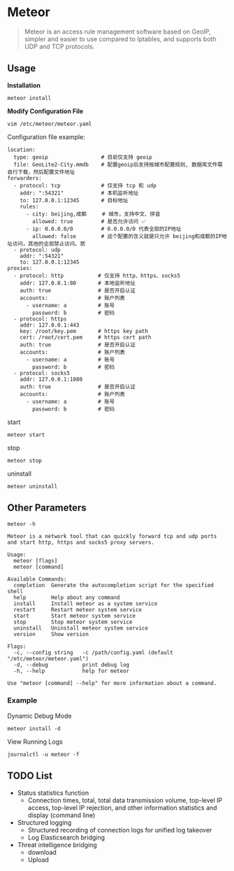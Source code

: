 # Meteor
> Meteor is an access rule management software based on GeoIP, simpler and easier to use compared to Iptables, and supports both UDP and TCP protocols.
## Usage

**Installation**
```shell
meteor install
```

**Modify Configuration File**

```shell
vim /etc/meteor/meteor.yaml
```

Configuration file example:
```shell
location:
  type: geoip                 # 目前仅支持 geoip
  file: GeoLite2-City.mmdb    # 配置geoip后支持按城市配置规则, 数据库文件需自行下载，然后配置文件地址
forwarders:
  - protocol: tcp             # 仅支持 tcp 和 udp
    addr: ":54321"            # 本机监听地址
    to: 127.0.0.1:12345       # 目标地址
    rules:
      - city: beijing,成都     # 城市，支持中文、拼音
        allowed: true         # 是否允许访问 ✅
      - ip: 0.0.0.0/0         # 0.0.0.0/0 代表全部的IP地址
        allowed: false        # 这个配置的含义就是只允许 beijing和成都的IP地址访问，其他的全部禁止访问。🈲
  - protocol: udp
    addr: ":54321"
    to: 127.0.0.1:12345
proxies:
  - protocol: http           # 仅支持 http、https、socks5
    addr: 127.0.0.1:80       # 本地监听地址
    auth: true               # 是否开启认证
    accounts:                # 账户列表
      - username: a          # 账号
        password: b          # 密码
  - protocol: https
    addr: 127.0.0.1:443   
    key: /root/key.pem       # https key path
    cert: /root/cert.pem     # https cert path
    auth: true               # 是否开启认证
    accounts:                # 账户列表
      - username: a          # 账号
        password: b          # 密码
  - protocol: socks5
    addr: 127.0.0.1:1080
    auth: true               # 是否开启认证
    accounts:                # 账户列表
      - username: a          # 账号
        password: b          # 密码
```

start
```shell
meteor start
```

stop
```shell
meteor stop
```

uninstall
```shell
meteor uninstall
```

## Other Parameters

```shell 
meteor -h
```

```shell
Meteor is a network tool that can quickly forward tcp and udp ports and start http, https and socks5 proxy servers.

Usage:
  meteor [flags]
  meteor [command]

Available Commands:
  completion  Generate the autocompletion script for the specified shell
  help        Help about any command
  install     Install meteor as a system service
  restart     Restart meteor system service
  start       Start meteor system service
  stop        Stop meteor system service
  uninstall   Uninstall meteor system service
  version     Show version

Flags:
  -c, --config string   -c /path/config.yaml (default "/etc/meteor/meteor.yaml")
  -d, --debug           print debug log
  -h, --help            help for meteor

Use "meteor [command] --help" for more information about a command.
```

### Example
Dynamic Debug Mode
```shell
meteor install -d
```
View Running Logs
```shell
journalctl -u meteor -f
```

## TODO List
- Status statistics function
  - Connection times, total, total data transmission volume, top-level IP access, top-level IP rejection, and other information statistics and display (command line)
- Structured logging
  - Structured recording of connection logs for unified log takeover
  - Log Elasticsearch bridging
- Threat intelligence bridging
  - download
  - Upload
